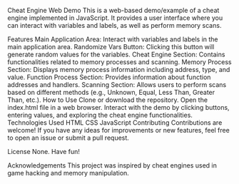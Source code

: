 Cheat Engine Web Demo
This is a web-based demo/example of a cheat engine implemented in JavaScript. It provides a user interface where you can interact with variables and labels, as well as perform memory scans.

Features
Main Application Area: Interact with variables and labels in the main application area.
Randomize Vars Button: Clicking this button will generate random values for the variables.
Cheat Engine Section: Contains functionalities related to memory processes and scanning.
Memory Process Section: Displays memory process information including address, type, and value.
Function Process Section: Provides information about function addresses and handlers.
Scanning Section: Allows users to perform scans based on different methods (e.g., Unknown, Equal, Less Than, Greater Than, etc.).
How to Use
Clone or download the repository.
Open the index.html file in a web browser.
Interact with the demo by clicking buttons, entering values, and exploring the cheat engine functionalities.
Technologies Used
HTML
CSS
JavaScript
Contributing
Contributions are welcome! If you have any ideas for improvements or new features, feel free to open an issue or submit a pull request.

License
None. Have fun!

Acknowledgements
This project was inspired by cheat engines used in game hacking and memory manipulation.
